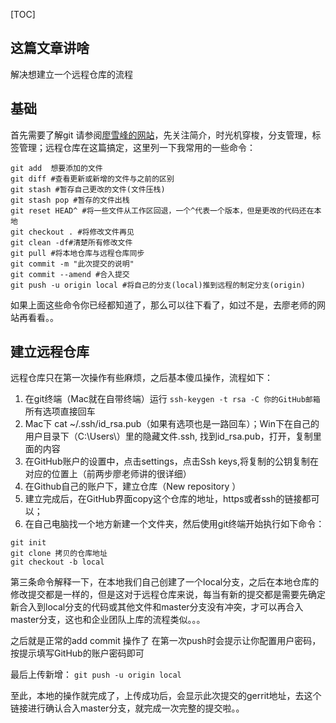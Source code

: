 [TOC]
## 这篇文章讲啥
解决想建立一个远程仓库的流程
## 基础
首先需要了解git
请参阅[廖雪峰的网站](https://www.liaoxuefeng.com/wiki/896043488029600)，先关注简介，时光机穿梭，分支管理，标签管理；远程仓库在这篇搞定，这里列一下我常用的一些命令：
```
git add  想要添加的文件
git diff #查看更新或新增的文件与之前的区别
git stash #暂存自己更改的文件(文件压栈)
git stash pop #暂存的文件出栈
git reset HEAD^ #将一些文件从工作区回退，一个^代表一个版本，但是更改的代码还在本地 
git checkout . #将修改文件再见
git clean -df#清楚所有修改文件
git pull #将本地仓库与远程仓库同步
git commit -m "此次提交的说明"
git commit --amend #合入提交
git push -u origin local #将自己的分支(local)推到远程的制定分支(origin)
```
如果上面这些命令你已经都知道了，那么可以往下看了，如过不是，去廖老师的网站再看看。。
## 建立远程仓库
远程仓库只在第一次操作有些麻烦，之后基本傻瓜操作，流程如下：
1. 在git终端（Mac就在自带终端）运行
`ssh-keygen -t rsa -C 你的GitHub邮箱`
所有选项直接回车
1. Mac下 cat ~/.ssh/id_rsa.pub（如果有选项也是一路回车）；Win下在自己的用户目录下（C:\Users\）里的隐藏文件.ssh, 找到id_rsa.pub，打开，复制里面的内容
2. 在GitHub账户的设置中，点击settings，点击Ssh keys,将复制的公钥复制在对应的位置上（前两步廖老师讲的很详细）
3. 在Github自己的账户下，建立仓库（New repository ）
4. 建立完成后，在GitHub界面copy这个仓库的地址，https或者ssh的链接都可以；
5. 在自己电脑找一个地方新建一个文件夹，然后使用git终端开始执行如下命令：
```
git init
git clone 拷贝的仓库地址
git checkout -b local
```
第三条命令解释一下，在本地我们自己创建了一个local分支，之后在本地仓库的修改提交都是一样的，但是这对于远程仓库来说，每当有新的提交都是需要先确定新合入到local分支的代码或其他文件和master分支没有冲突，才可以再合入master分支，这也和企业团队上库的流程类似。。。

之后就是正常的add commit 操作了
在第一次push时会提示让你配置用户密码，按提示填写GitHub的账户密码即可

最后上传新增：
`git push -u origin local`

至此，本地的操作就完成了，上传成功后，会显示此次提交的gerrit地址，去这个链接进行确认合入master分支，就完成一次完整的提交啦。。
